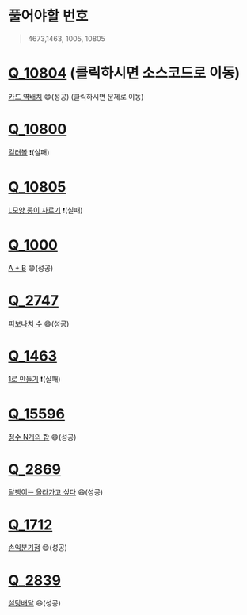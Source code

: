 # 풀어야할 번호
> 4673,1463, 1005, 10805
# [Q_10804](https://github.com/SpicyKong/problems/blob/master/BOJ/Q_10804.py) (클릭하시면 소스코드로 이동)<!-- 2019/07/29(월) 시작 -->
 [카드 역배치](https://www.acmicpc.net/problem/10804) :smile:(성공) (클릭하시면 문제로 이동)
# [Q_10800](https://github.com/SpicyKong/problems/blob/master/BOJ/Q_10800.py)
 [컬러볼](https://www.acmicpc.net/problem/10800) :exclamation:(실패)
# [Q_10805](https://github.com/SpicyKong/problems/blob/master/BOJ/Q_10805.py)
 [L모양 종이 자르기](https://www.acmicpc.net/problem/10805) :exclamation:(실패)
# [Q_1000](https://github.com/SpicyKong/problems/blob/master/BOJ/Q_1000.py)
 [A + B](https://www.acmicpc.net/problem/1000) :smile:(성공)
# [Q_2747](https://github.com/SpicyKong/problems/blob/master/BOJ/Q_2747.py)
 [피보나치 수](https://www.acmicpc.net/problem/2747) :smile:(성공)
# [Q_1463](https://github.com/SpicyKong/problems/blob/master/BOJ/Q_1463.py)
 [1로 만들기](https://www.acmicpc.net/problem/1463) :exclamation:(실패)
# [Q_15596](https://github.com/SpicyKong/problems/blob/master/BOJ/Q_15596.py)
 [정수 N개의 합](https://www.acmicpc.net/problem/15596) :smile:(성공)
# [Q_2869](https://github.com/SpicyKong/problems/blob/master/BOJ/Q_2869.py)
 [달팽이는 올라가고 싶다](https://www.acmicpc.net/problem/2869) :smile:(성공)
# [Q_1712](https://github.com/SpicyKong/problems/blob/master/BOJ/Q_1712.py)
 [손익분기점](https://www.acmicpc.net/problem/1712) :smile:(성공)
 # [Q_2839](https://github.com/SpicyKong/problems/blob/master/BOJ/Q_2839.py)
 [설탕배달](https://www.acmicpc.net/problem/2839) :smile:(성공)

